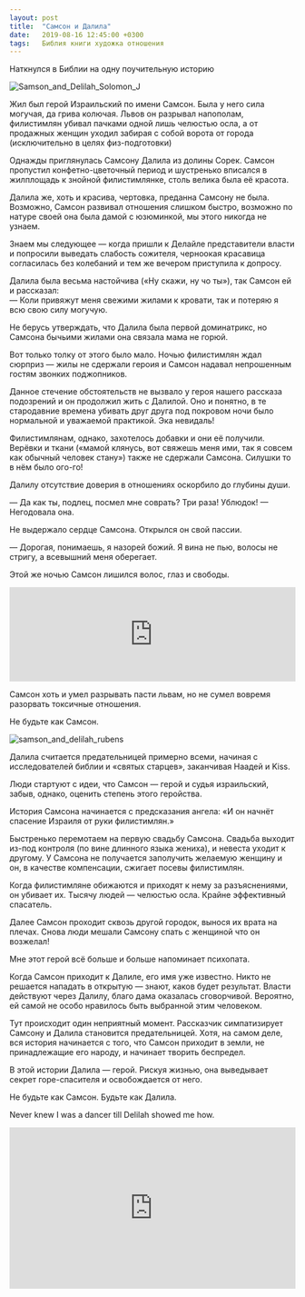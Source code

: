 ```yaml
---
layout: post
title:  "Самсон и Далила"
date:   2019-08-16 12:45:00 +0300
tags: 	Библия книги художка отношения
---
```


Наткнулся в Библии на одну поучительную историю

![Samson_and_Delilah_Solomon_J]({{site.url}}/assets/post_covers/Samson_and_Delilah_Solomon_J.jpg)

Жил был герой Израильский по имени Самсон. Была у него сила могучая, да грива колючая. Львов он разрывал напополам, филистимлян убивал пачками одной лишь челюстью осла, а от продажных женщин уходил забирая с собой ворота от города (исключительно в целях физ-подготовки)

Однажды приглянулась Самсону Далила из долины Сорек. Самсон пропустил конфетно-цветочный период и шустренько вписался в жилплощадь к знойной филистимлянке, столь велика была её красота.

Далила же, хоть и красива, чертовка, преданна Самсону не была. Возможно, Самсон развивал отношения слишком быстро, возможно по натуре своей она была дамой с юзюминкой, мы этого никогда не узнаем.

Знаем мы следующее — когда пришли к Делайле представители власти и попросили выведать слабость сожителя, черноокая красавица согласилась без колебаний и тем же вечером приступила к допросу. 

Далила была весьма настойчива («Ну скажи, ну чо ты»), так Самсон ей и рассказал:   
— Коли привяжут меня свежими жилами к кровати, так и потеряю я всю свою силу могучую.

Не берусь утверждать, что Далила была первой доминатрикс, но Самсона бычьими жилами она связала мама не горюй.

Вот только толку от этого было мало. Ночью филистимлян ждал сюрприз — жилы не сдержали героия и Самсон надавал непрошенным гостям звонких поджопников.

Данное стечение обстоятельств не вызвало у героя нашего рассказа подозрений и он продолжил жить с Далилой. Оно и понятно, в те стародавние времена убивать друг друга под покровом ночи было нормальной и уважаемой практикой. Эка невидаль!

Филистимлянам, однако, захотелось добавки и они её получили. Верёвки и ткани («мамой клянусь, вот свяжешь меня ими, так я совсем как обычный человек стану») также не сдержали Самсона. Силушки то в нём было ого-го!

Далилу отсутствие доверия в отношениях оскорбило до глубины души.

— Да как ты, подлец, посмел мне соврать? Три раза! Ублюдок! — Негодовала она.

Не выдержало сердце Самсона. Открылся он свой пассии.

— Дорогая, понимаешь, я назорей божий. Я вина не пью, волосы не стригу, а всевышний меня оберегает.

Этой же ночью Самсон лишился волос, глаз и свободы.

<iframe width="100%" height="166" scrolling="no" frameborder="no" allow="autoplay" src="https://w.soundcloud.com/player/?url=https%3A//api.soundcloud.com/tracks/172312968&color=%23ff5500&auto_play=false&hide_related=false&show_comments=true&show_user=true&show_reposts=false&show_teaser=true"></iframe>

Самсон хоть и умел разрывать пасти львам, но не сумел вовремя разорвать токсичные отношения. 

Не будьте как Самсон.

![samson_and_delilah_rubens]({{site.url}}/assets/post_covers/Samson_and_Dalilah_Rubens.jpg)

Далила считается предательницей примерно всеми, начиная с исследователей библии и «святых старцев», заканчивая Наадей и Kiss.

Люди стартуют с идеи, что Самсон — герой и судья израильский, забыв, однако, оценить степень этого геройства. 

История Самсона начинается с предсказания ангела: «И он начнёт спасение Израиля от руки филистимлян.» 

Быстренько перемотаем на первую свадьбу Самсона. Свадьба выходит из-под контроля (по вине длинного языка жениха), и невеста уходит к другому.  У Самсона не получается заполучить желаемую женщину и он, в качестве компенсации, сжигает  посевы филистимлян. 

Когда филистимляне  обижаются и приходят к нему за разъяснениями, он убивает их. Тысячу людей — челюстью осла. Крайне эффективный спасатель. 

Далее Самсон проходит сквозь другой городок, вынося их врата на плечах. Снова люди мешали Самсону спать с женщиной что он возжелал!

Мне этот герой всё больше и больше напоминает психопата.

Когда Самсон приходит к Далиле, его имя уже известно. Никто не решается нападать в открытую — знают, каков будет результат. Власти действуют через Далилу, благо дама оказалась сговорчивой. Вероятно, ей самой не особо нравилось быть выбранной этим человеком.

Тут происходит один неприятный момент. Рассказчик симпатизирует Самсону и Далила становится предательницей. Хотя, на самом деле, вся история начинается с того, что Самсон приходит в земли, не принадлежащие его народу, и начинает творить беспредел. 

В этой истории Далила — герой. Рискуя жизнью, она выведывает секрет горе-спасителя и освобождается от него.

Не будьте как Самсон. Будьте как Далила.

Never knew I was a dancer till Delilah showed me how.

<div style="position:relative;padding-top:56.25%;">
  <iframe src="https://www.youtube.com/embed/zZr5Tid3Qw4" frameborder="0" allowfullscreen
    style="position:absolute;top:0;left:0;width:100%;height:100%;"></iframe>
</div>